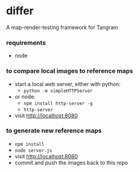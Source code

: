 # differ
A map-render-testing framework for Tangram

### requirements

- node

### to compare local images to reference maps

- start a local web server, either with python:
  - `python -m simpleHTTPServer`
- or node:
  - `npm install http-server -g`
  - `http-server`
- visit [http://localhost:8080](http://localhost:8080)

### to generate new reference maps

- `npm install`
- `node server.js`
- visit [http://localhost:8080](http://localhost:8080)
- commit and push the images back to this repo
